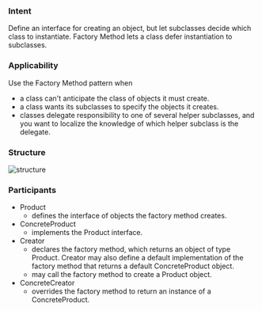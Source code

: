 ### Intent

Define an interface for creating an object, but let subclasses decide which class to instantiate. Factory Method lets a class defer instantiation to subclasses. 

### Applicability

Use the Factory Method pattern when 

- a class can't anticipate the class of objects it must create. 
- a class wants its subclasses to specify the objects it creates. 
- classes delegate responsibility to one of several helper subclasses, and you want to localize the knowledge of which helper subclass is the delegate. 

### Structure

![structure](https://javacurious.files.wordpress.com/2013/03/fm_dp1.png)

### Participants

- Product
  * defines the interface of objects the factory method creates. 
- ConcreteProduct
  * implements the Product interface. 
- Creator
  * declares the factory method, which returns an object of type Product. Creator may also define a default implementation of the factory method that returns a default ConcreteProduct object. 
  * may call the factory method to create a Product object. 
- ConcreteCreator
  * overrides the factory method to return an instance of a ConcreteProduct. 